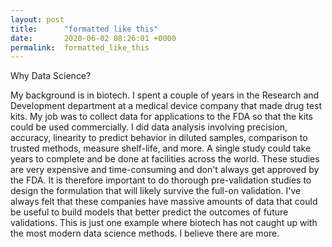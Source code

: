 ```yaml
---
layout: post
title:      "formatted like this"
date:       2020-06-02 08:26:01 +0000
permalink:  formatted_like_this
---
```


Why Data Science?

My background is in biotech. I spent a couple of years in the Research and Development department at a medical device company that made drug test kits. My job was to collect data for applications to the FDA so that the kits could be used commercially. I did data analysis involving precision, accuracy, linearity to predict behavior in diluted samples, comparison to trusted methods, measure shelf-life, and more. A single study could take years to complete and be done at facilities across the world. These studies are very expensive and time-consuming and don't always get approved by the FDA. It is therefore important to do thorough pre-validation studies to design the formulation that will likely survive the full-on validation. I've always felt that these companies have massive amounts of data that could be useful to build models that better predict the outcomes of future validations. This is just one example where biotech has not caught up with the most modern data science methods. I believe there are more.
